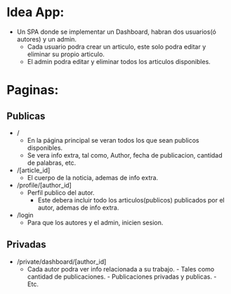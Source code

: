 # Idea App:

- Un SPA donde se implementar un Dashboard, habran dos usuarios(ó autores) y un admin.
  - Cada usuario podra crear un articulo, este solo podra editar y eliminar su propio articulo.
  - El admin podra editar y eliminar todos los articulos disponibles.

# Paginas:

## Publicas

- /
  - En la página principal se veran todos los que sean publicos disponibles.
  - Se vera info extra, tal como, Author, fecha de publicacion, cantidad de palabras, etc.
- /[article_id]
  - El cuerpo de la noticia, ademas de info extra.
- /profile/[author_id]
  - Perfil publico del autor.
    - Este debera incluir todo los articulos(publicos) publicados por el autor, ademas de info extra.
- /login
  - Para que los autores y el admin, inicien sesion.

## Privadas

- /private/dashboard/[author_id]
  - Cada autor podra ver info relacionada a su trabajo. - Tales como cantidad de publicaciones. - Publicaciones privadas y publicas. - Etc.
  <!-- - /private/dashboard/[author_id]/ -->
